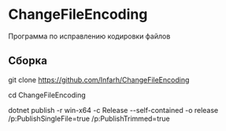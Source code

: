 # ChangeFileEncoding
Программа по исправлению кодировки файлов

## Сборка

git clone https://github.com/Infarh/ChangeFileEncoding

cd ChangeFileEncoding

dotnet publish -r win-x64 -c Release --self-contained -o release /p:PublishSingleFile=true /p:PublishTrimmed=true
